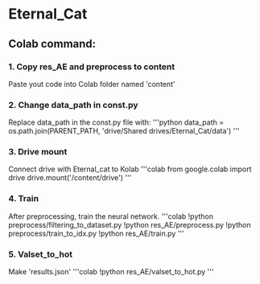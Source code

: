 # Eternal_Cat

## Colab command:
### 1. Copy res_AE and preprocess to content
Paste yout code into Colab folder named 'content'
### 2. Change data_path in const.py
Replace data_path in the const.py file with:
'''python
data_path = os.path.join(PARENT_PATH, 'drive/Shared drives/Eternal_Cat/data')
'''
### 3. Drive mount
Connect drive with Eternal_cat to Kolab
'''colab
from google.colab import drive
drive.mount('/content/drive')
'''
### 4. Train
After preprocessing, train the neural network.
'''colab
!python preprocess/filtering_to_dataset.py
!python res_AE/preprocess.py
!python preprocess/train_to_idx.py
!python res_AE/train.py
'''
### 5. Valset_to_hot
Make 'results.json'
'''colab
!python res_AE/valset_to_hot.py
'''